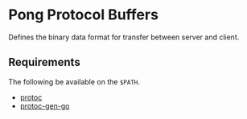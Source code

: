 # Pong Protocol Buffers

Defines the binary data format for transfer between server and client.

## Requirements

The following be available on the `$PATH`.

- [protoc](https://github.com/protocolbuffers/protobuf)
- [protoc-gen-go](https://pkg.go.dev/google.golang.org/protobuf)
